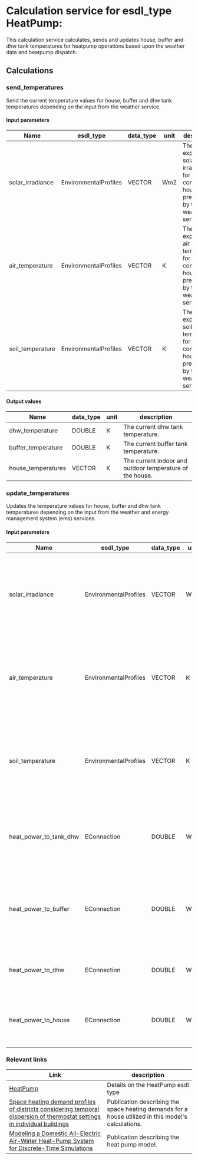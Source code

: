 # Calculation service for esdl_type HeatPump:

This calculation service calculates, sends and updates house, buffer and dhw tank temperatures for heatpump operations based upon the weather data and heatpump dispatch.

## Calculations

### send_temperatures 

Send the current temperature values for house, buffer and dhw tank temperatures depending on the input from the weather service.
#### Input parameters
|Name            |esdl_type            |data_type            |unit            |description            |
|----------------|---------------------|---------------------|----------------|-----------------------|
|solar_irradiance|EnvironmentalProfiles|VECTOR|Wm2|The expected solar irradiance for the coming 12 hours as predicted by the weather service.|
|air_temperature|EnvironmentalProfiles|VECTOR|K|The expected air temperature for the coming 12 hours as predicted by the weather service.|
|soil_temperature|EnvironmentalProfiles|VECTOR|K|The expected soil temperature for the coming 12 hours as predicted by the weather service.|
#### Output values
|Name             |data_type             |unit             |description             |
|-----------------|----------------------|-----------------|------------------------|
|dhw_temperature|DOUBLE|K|The current dhw tank temperature.|
|buffer_temperature|DOUBLE|K|The current buffer tank temperature.|
|house_temperatures|VECTOR|K|The current indoor and outdoor temperature of the house.|
### update_temperatures 

Updates the temperature values for house, buffer and dhw tank temperatures depending on the input from the weather and energy management system (ems) services.
#### Input parameters
|Name            |esdl_type            |data_type            |unit            |description            |
|----------------|---------------------|---------------------|----------------|-----------------------|
|solar_irradiance|EnvironmentalProfiles|VECTOR|Wm2|The expected solar irradiance for the coming 12 hours as predicted by the weather service.|
|air_temperature|EnvironmentalProfiles|VECTOR|K|The expected air temperature for the coming 12 hours as predicted by the weather service.|
|soil_temperature|EnvironmentalProfiles|VECTOR|K|The expected soil temperature for the coming 12 hours as predicted by the weather service.|
|heat_power_to_tank_dhw|EConnection|DOUBLE|W|Heat power provided from the heatpump to the dhw tank as calculated by the ems service.|
|heat_power_to_buffer|EConnection|DOUBLE|W|Heat power provided from the heatpump to the buffer tank as calculated by the ems service.|
|heat_power_to_dhw|EConnection|DOUBLE|W|Heat power provided to dhw as calculated by the ems service.|
|heat_power_to_house|EConnection|DOUBLE|W|Heat power provided the house as calculated by the ems service.|

### Relevant links
|Link             |description             |
|-----------------|------------------------|
|[HeatPump](https://energytransition.github.io/#router/doc-content/687474703a2f2f7777772e746e6f2e6e6c2f6573646c/HeatPump.html)|Details on the HeatPump esdl type|
|[Space heating demand profiles of districts considering temporal dispersion of thermostat settings in individual buildings](https://doi.org/10.1016/j.buildenv.2022.109839)|Publication describing the space heating demands for a house utilized in this model's calculations.|
|[Modeling a Domestic All-Electric Air-Water Heat-Pump System for Discrete-Time Simulations](https://doi.org/10.1109/UPEC55022.2022.9917983)|Publication describing the heat pump model.|

